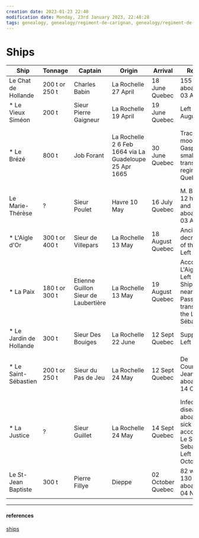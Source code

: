 ```yaml
---
creation date: 2023-01-23 22:48
modification date: Monday, 23rd January 2023, 22:48:28
tags: genealogy, genealogy/regiment-de-carignan, genealogy/regiment-de-carignan/ships
---
```


# Ships

|  Ship  |  Tonnage  |  Captain  |  Origin  |  Arrival  |  Remarks  |  Company    |
| --- | --- | --- | --- | --- | --- | --- |
|  Le Chat de Hollande  |  200 t or 250 t  |  Charles Babin  |  La Rochelle 27 April  |  18 June Quebec  |  155 laborers aboard Left 03 August    |  Not of the regiment  |
|  * Le Vieux Siméon  |  200 t    |  Sieur Pierre Gaigneur    |  La Rochelle 19 April  |  19 June Quebec  |  Left 03 August    |  Chambly Froment La Tour Petit    |
|  * Le Brézé  |  800 t  |  Job Forant    |  La Rochelle 2 6 Feb 1664 via La Guadeloupe 25 Apr 1665  |  30 June Quebec    |  Tracy aboard, moored in Gaspé.  Two small ships transport the regiment to Quebec.  |  La Durantaye (Chambellé) Berthier (L'Allier) La Brisardiè re (Orléans) Monteil (Poitou)    |
|  Le Marie-Thérèse  |  ?    |  Sieur Poulet  |  Havre 10 May  |  16 July Quebec  |  M. Bourdon, 12 horses and 8 women aboard Left 03 August    |  Not of the regiment    |
|  * L'Aigle d'Or  |  300 t or 400 t  |  Sieur de Villepars  |  La Rochelle 13 May  |  18 August Quebec  |  Ancient & decrepit ship of the King Left 19 Sept  |  Grandfontaine La Fredière La Motte Salières    |
|  * La Paix  |  180 t or 300 t  |  Etienne Guillon Sieur de Laubertière  |  La Rochelle 13 May  |  19 August Quebec  |  Accompanied L'Aigle d'Or Left 19 Sept. Shipwrecked near Matane. Passengers transferred to the Le Saint-Sébastien    |  La Colonelle Contrecoeur Maximy Sorel  |
|  * Le Jardin de Hollande  |  300 t  |  Sieur Des Bouiges  |  La Rochelle 22 June  |  12 Sept Quebec  |  Supply Ship Left 14  Sept    |  Regiment  |
|  * Le Saint- Sébastien  |  200 t or 250 t  |  Sieur du Pas de Jeu  |  La Rochelle 24 May  |  12 Sept Quebec  |  De Courcelles & Jean-Talon aboard.  Left 14 October  |  Rougemont Boisbriand (Dugué) Des Porte (Duprat) Varenne    |
|  * La Justice  |  ?  |  Sieur Guillet  |  La Rochelle 24 May  |  14 Sept Quebec  |  Infectious disease aboard, 100 sick people -accompanied Le Saint-Sebastien Left 14 October    |  La Fouille Laubia Saint-Ours Naurois  |
|  Le St-Jean Baptiste  |  300 t  |  Pierre Fillye  |  Dieppe  |  02 October Quebec  |  82 women & 130 workers aboard - Left 04 November  |  Not of the regiment    |

---
#### references
[ships](https://fillesduroi.org/cpage.php?pt=8)